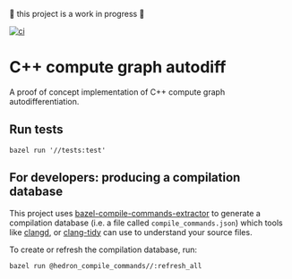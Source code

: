 :construction: this project is a work in progress :construction:

[![ci](https://github.com/eguiraud/cpp-graph-autodiff/actions/workflows/ci.yml/badge.svg?branch=main)](https://github.com/eguiraud/cpp-graph-autodiff/actions/workflows/ci.yml)

# C++ compute graph autodiff

A proof of concept implementation of C++ compute graph autodifferentiation.

## Run tests

```shell
bazel run '//tests:test'
```

## For developers: producing a compilation database

This project uses [bazel-compile-commands-extractor](https://github.com/hedronvision/bazel-compile-commands-extractor)
to generate a compilation database (i.e. a file called `compile_commands.json`) which tools like [clangd](https://clangd.llvm.org/),
or [clang-tidy](https://clang.llvm.org/extra/clang-tidy/) can use to understand your source files.

To create or refresh the compilation database, run:

```
bazel run @hedron_compile_commands//:refresh_all
```

